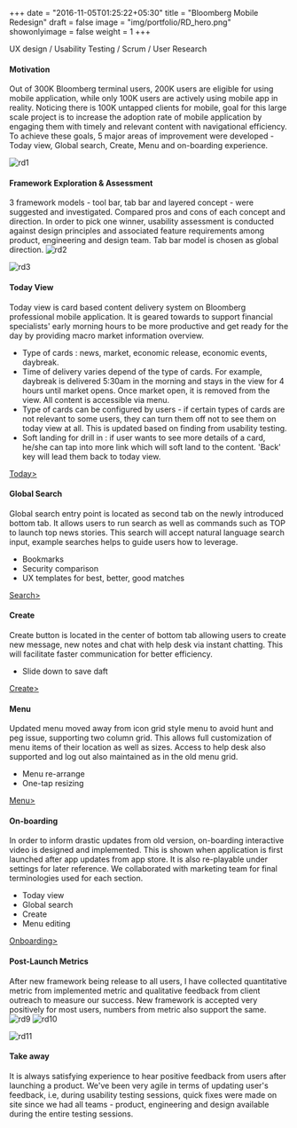 +++
date = "2016-11-05T01:25:22+05:30"
title = "Bloomberg Mobile Redesign"
draft = false
image = "img/portfolio/RD_hero.png"
showonlyimage = false
weight = 1
+++

UX design / Usability Testing / Scrum / User Research
<!--more-->

#### Motivation
Out of 300K Bloomberg terminal users, 200K users are eligible for using mobile application, while only 100K users are actively using mobile app in reality. Noticing there is 100K untapped clients for mobile, goal for this large scale project is to increase the adoption rate of mobile application by engaging them with timely and relevant content with navigational efficiency. To achieve these goals, 5 major areas of improvement were developed - Today view, Global search, Create, Menu and on-boarding experience.

![rd1][1]

#### Framework Exploration & Assessment
3 framework models - tool bar, tab bar and layered concept - were suggested and investigated. Compared pros and cons of each concept and direction. In order to pick one winner, usability assessment is conducted against design principles and associated feature requirements among product, engineering and design team. Tab bar model is chosen as global direction.
![rd2][2]

![rd3][3]

#### Today View
Today view is card based content delivery system on Bloomberg professional mobile application. It is geared towards to support financial specialists' early morning hours to be more productive and get ready for the day by providing macro market information overview. 
* Type of cards : news, market, economic release, economic events, daybreak.
* Time of delivery varies depend of the type of cards. For example, daybreak is delivered 5:30am in the morning and stays in the view for 4 hours until market opens. Once market open, it is removed from the view. All content is accessible via menu.
* Type of cards can be configured by users - if certain types of cards are not relevant to some users, they can turn them off not to see them on today view at all. This is updated based on finding from usability testing.
* Soft landing for drill in : if user wants to see more details of a card, he/she can tap into more link which will soft land to the content. 'Back' key will lead them back to today view.

[Today>]

#### Global Search
Global search entry point is located as second tab on the newly introduced bottom tab. It allows users to run search as well as commands such as TOP to launch top news stories. This search will accept natural language search input, example searches helps to guide users how to leverage.
* Bookmarks
* Security comparison
* UX templates for best, better, good matches

[Search>]

#### Create
Create button is located in the center of bottom tab allowing users to create new message, new notes and chat with help desk via instant chatting. This will facilitate faster communication for better efficiency.
* Slide down to save daft

[Create>]

#### Menu
Updated menu moved away from icon grid style menu to avoid hunt and peg issue, supporting two column grid. This allows full customization of menu items of their location as well as sizes. Access to help desk also supported and log out also maintained as in the old menu grid.
* Menu re-arrange
* One-tap resizing

[Menu>]

#### On-boarding
In order to inform drastic updates from old version, on-boarding interactive video is designed and implemented. This is shown when application is first launched after app updates from app store. It is also re-playable under settings for later reference. We collaborated with marketing team for final terminologies used for each section.
* Today view
* Global search
* Create
* Menu editing

[Onboarding>]

#### Post-Launch Metrics
After new framework being release to all users, I have collected quantitative metric from implemented metric and qualitative feedback from client outreach to measure our success. New framework is accepted very positively for most users, numbers from metric also support the same. 
![rd9][9]
![rd10][10]

![rd11][11]

#### Take away
It is always satisfying experience to hear positive feedback from users after launching a product. We've been very agile in terms of updating user's feedback, i.e, during usability testing sessions, quick fixes were made on site since we had all teams - product, engineering and design available during the entire testing sessions.

[1]: /img/portfolio/RD1.png
[2]: /img/portfolio/RD2.png
[3]: /img/portfolio/RD3.png
[Today>]: https://www.youtube.com/watch?v=jHZuk_9NioE
[Search>]: https://www.youtube.com/watch?v=eoUpVAw2il0
[Create>]: https://www.youtube.com/watch?v=wtZmPiB5sBE
[Menu>]: https://www.youtube.com/watch?v=Zvlj1nmvKM0
[Onboarding>]: https://www.youtube.com/watch?v=Y4NbmKqgBdc
[9]: /img/portfolio/RD4.png
[10]: /img/portfolio/RD5.png
[11]: /img/portfolio/RD6.png